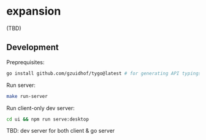 # expansion

(TBD)

## Development

Preprequisites:

```bash
go install github.com/gzuidhof/tygo@latest # for generating API typings
```

Run server:

```bash
make run-server
```

Run client-only dev server:

```bash
cd ui && npm run serve:desktop
```

TBD: dev server for both client & go server
